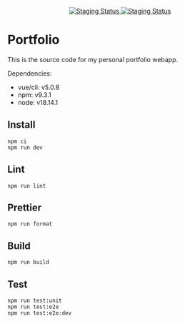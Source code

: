 <p align="center">
  <a href="https://github.com/ThatGuyKalvin/thatguykalvin.github.io/actions/workflows/production.yaml">
    <img alt="Staging Status" src="https://github.com/ThatGuyKalvin/thatguykalvin.github.io/actions/workflows/production.yaml/badge.svg" />
  </a>
  <a href="https://github.com/ThatGuyKalvin/thatguykalvin.github.io/actions/workflows/staging.yaml">
    <img alt="Staging Status" src="https://github.com/ThatGuyKalvin/thatguykalvin.github.io/actions/workflows/staging.yaml/badge.svg" />
  </a>
</p>

# Portfolio

This is the source code for my personal portfolio webapp.

Dependencies:
- vue/cli: v5.0.8
- npm: v9.3.1
- node: v18.14.1

## Install
```
npm ci
npm run dev
```

## Lint
```
npm run lint
```

## Prettier
```
npm run format
```

## Build
```
npm run build
```

## Test
```
npm run test:unit
npm run test:e2e
npm run test:e2e:dev
```